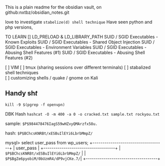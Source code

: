 This is a plain readme for the obsidian vault, on github:nxtbz/obsidian_notes.git 

love to investigate 
`stabelize(d) shell technique`
Have seen python and php versions, 


TO LEARN
[] LD_PRELOAD & LD_LIBRARY_PATH 
SUID / SGID Executables - Known Exploits
SUID / SGID Executables - Shared Object Injection
SUID / SGID Executables - Environment Variables
SUID / SGID Executables - Abusing Shell Features (#1)
SUID / SGID Executables - Abusing Shell Features (#2) 

[ ] VIM 
[ ] tmux (sharing sessions over different terminals)
[ ] stabalized shell techniques  
[ ] customizing shells / quake / gnome on Kali 


## Handy sh*t*
`kill -9 $(pgrep -f openvpn)`

DBK Hash
`hashcat -O -m 400 -a 0 -o cracked.txt sample.txt rockyou.txt`

sample: `$P$984478476IagS59wHZvyQMArzfx58u.`

hash: `$P$BChcsKNRBt/xESBuIlEYi6LbrbMmpZ/`


mysql> select user_pass from wp_users;
+------------------------------------+
| user_pass                          |
+------------------------------------+
| `$P$BChcsKNRBt/xESBuIlEYi6LbrbMmpZ/` |
| `$P$BgZe6pyobiM/0bUzmR4/dP9vjCKe.7/`|
+------------------------------------+